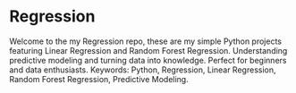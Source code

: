 # Regression
Welcome to the my Regression repo, these are my simple Python projects featuring Linear Regression and Random Forest Regression. Understanding predictive modeling and turning data into knowledge. Perfect for beginners and data enthusiasts. Keywords: Python, Regression, Linear Regression, Random Forest Regression, Predictive Modeling.
